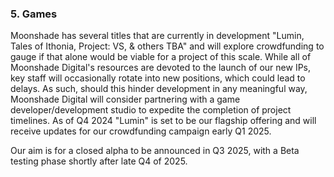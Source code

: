 ### 5. Games
Moonshade has several titles that are currently in development "Lumin, Tales of Ithonia, Project: VS, & others TBA" and will explore crowdfunding to gauge if that alone would be viable for a project of this scale. While all of Moonshade Digital's resources are devoted to the launch of our new IPs, key staff will occasionally rotate into new positions, which could lead to delays. As such, should this hinder development in any meaningful way, Moonshade Digital will consider partnering with a game developer/development studio to expedite the completion of project timelines. As of Q4 2024 "Lumin" is set to be our flagship offering and will receive updates for our crowdfunding campaign early Q1 2025.

Our aim is for a closed alpha to be announced in Q3 2025, with a Beta testing phase shortly after late Q4 of 2025.
